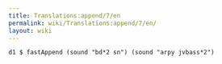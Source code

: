 ```yaml
---
title: Translations:append/7/en
permalink: wiki/Translations:append/7/en/
layout: wiki
---
```


    d1 $ fastAppend (sound "bd*2 sn") (sound "arpy jvbass*2")
